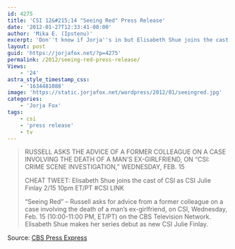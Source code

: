 ```yaml
---
id: 4275
title: 'CSI 12&#215;14 "Seeing Red" Press Release'
date: '2012-01-27T12:33:41-08:00'
author: 'Mika E. (Ipstenu)'
excerpt: 'Don''t know if Jorja''s in but Elisabeth Shue joins the cast of CSI as CSI Julie Finlay 2/15 10pm ET/PT.'
layout: post
guid: 'https://jorjafox.net/?p=4275'
permalink: /2012/seeing-red-press-release/
Views:
    - '24'
astra_style_timestamp_css:
    - '1634481088'
image: 'https://static.jorjafox.net/wordpress/2012/01/seeingred.jpg'
categories:
    - 'Jorja Fox'
tags:
    - csi
    - 'press release'
    - tv
---
```


<blockquote>RUSSELL ASKS THE ADVICE OF A FORMER COLLEAGUE ON A CASE INVOLVING THE DEATH OF A MAN’S EX-GIRLFRIEND, ON “CSI: CRIME SCENE INVESTIGATION,” WEDNESDAY, FEB. 15

CHEAT TWEET: Elisabeth Shue joins the cast of CSI as CSI Julie Finlay 2/15 10pm ET/PT #CSI LINK

“Seeing Red” – Russell asks for advice from a former colleague on a case involving the death of a man’s ex-girlfriend, on CSI, Wednesday, Feb. 15 (10:00-11:00 PM, ET/PT) on the CBS Television Network. Elisabeth Shue makes her series debut as new CSI Julie Finlay.</blockquote>
Source: <a href="http://www.cbspressexpress.com/cbs-entertainment/shows/csi-crime-scene-investigation/releases/view?id=30505">CBS Press Express</a>
